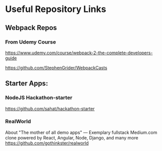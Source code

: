 # Useful Repository Links


## Webpack Repos

### From Udemy Course
https://www.udemy.com/course/webpack-2-the-complete-developers-guide

https://github.com/StephenGrider/WebpackCasts


## Starter Apps:

### NodeJS Hackathon-starter
https://github.com/sahat/hackathon-starter

### RealWorld
About
"The mother of all demo apps" — Exemplary fullstack Medium.com clone powered by React, Angular, Node, Django, and many more 
https://github.com/gothinkster/realworld

